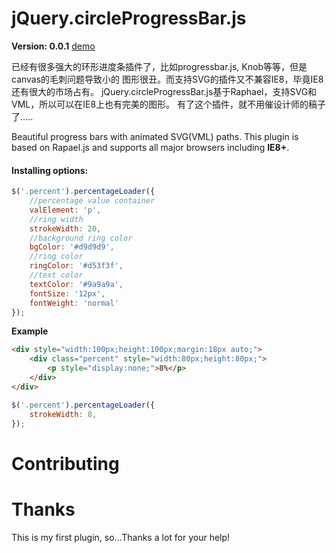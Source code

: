 # jQuery.circleProgressBar.js

**Version: 0.0.1**
[demo](http://kingmax521.github.io/jQuery.circleProgressBar)
<br>

已经有很多强大的环形进度条插件了，比如progressbar.js, Knob等等，但是canvas的毛刺问题导致小的
图形很丑。而支持SVG的插件又不兼容IE8，毕竟IE8还有很大的市场占有。
jQuery.circleProgressBar.js基于Raphael，支持SVG和VML，所以可以在IE8上也有完美的图形。
有了这个插件，就不用催设计师的稿子了.....

Beautiful progress bars with animated SVG(VML) paths.
This plugin is based on Rapael.js and supports all major browsers including **IE8+**.
#### Installing options:

```javascript
$('.percent').percentageLoader({
    //percentage value container
    valElement: 'p',
    //ring width
    strokeWidth: 20,
    //background ring color
    bgColor: '#d9d9d9',
    //ring color
    ringColor: '#d53f3f',
    //text color
    textColor: '#9a9a9a',
    fontSize: '12px',
    fontWeight: 'normal'
});
```

**Example**

```html
<div style="width:100px;height:100px;margin:18px auto;">
    <div class="percent" style="width:80px;height:80px;">
        <p style="display:none;">8%</p>
    </div>
</div>
```

```javascript
$('.percent').percentageLoader({
    strokeWidth: 8,
});
```

# Contributing


# Thanks
This is my first plugin, so...Thanks a lot for your help!
